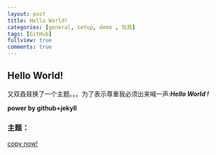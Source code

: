```yaml
---
layout: post
title: Hello World!
categories: [general, setup, demo , 玩具]
tags: [GitHub]
fullview: true
comments: true
---
```


## Hello World!

又双叒叕换了一个主题。。。为了表示尊重我必须出来喊一声:***Hello World !*** 

**power by github+jekyll**


### 主题：

<a class="btn btn-default" href="https://github.com/dbtek/dbyll">copy now!</a>
